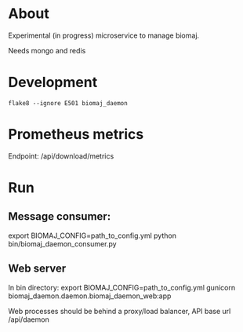 # About

Experimental (in progress) microservice to manage biomaj.

Needs mongo and redis



# Development

    flake8 --ignore E501 biomaj_daemon

# Prometheus metrics

Endpoint: /api/download/metrics


# Run

## Message consumer:
export BIOMAJ_CONFIG=path_to_config.yml
python bin/biomaj_daemon_consumer.py

## Web server

In bin directory:
export BIOMAJ_CONFIG=path_to_config.yml
gunicorn biomaj_daemon.daemon.biomaj_daemon_web:app

Web processes should be behind a proxy/load balancer, API base url /api/daemon
